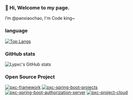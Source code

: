 
### 👋 Hi, Welcome to my page.
I’m @panxiaochao, I'm Code king~

### language
[![Top Langs](https://github-readme-stats.vercel.app/api/top-langs/?username=panxiaochao&layout=compact)](https://github.com/panxiaochao)

### GitHub stats
![Lypxc's GitHub stats](https://github-readme-stats.vercel.app/api?username=panxiaochao&bg_color=30,e96443,904e95&title_color=fff&text_color=fff)

### Open Source Project
[![pxc-framework](https://github-readme-stats.vercel.app/api/pin/?username=panxiaochao&repo=pxc-framework)](https://github.com/panxiaochao/pxc-framework)
[![pxc-spring-boot-projects](https://github-readme-stats.vercel.app/api/pin/?username=panxiaochao&repo=pxc-spring-boot-projects)](https://github.com/panxiaochao/pxc-spring-boot-projects)
[![pxc-spring-boot-authorization-server](https://github-readme-stats.vercel.app/api/pin/?username=panxiaochao&repo=pxc-spring-boot-authorization-server)](https://github.com/panxiaochao/pxc-spring-boot-authorization-server)
[![pxc-project-cloud](https://github-readme-stats.vercel.app/api/pin/?username=panxiaochao&repo=pxc-project-cloud)](https://github.com/panxiaochao/pxc-project-cloud)

<!---
panxiaochao/panxiaochao is a ✨ special ✨ repository because its `README.md` (this file) appears on your GitHub profile.
You can click the Preview link to take a look at your changes.
--->
